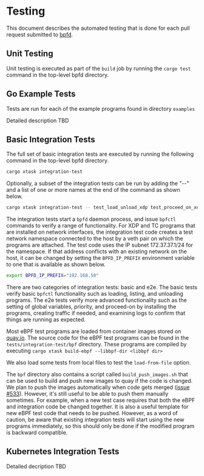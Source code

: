 # Testing

This document describes the automated testing that is done for each pull request
submitted to [bpfd](https://github.com/bpfd-dev/bpfd).

## Unit Testing

Unit testing is executed as part of the `build` job  by running the `cargo test`
command in the top-level bpfd directory.

## Go Example Tests

Tests are run for each of the example programs found in directory `examples`

Detailed description TBD

## Basic Integration Tests

The full set of basic integration tests are executed by running the following
command in the top-level bpfd directory.

```bash
cargo xtask integration-test
```

Optionally, a subset of the integration tests can be run by adding the "--" and
a list of one or more names at the end of the command as shown below.

```bash
cargo xtask integration-test -- test_load_unload_xdp test_proceed_on_xdp
```

The integration tests start a `bpfd` daemon process, and issue `bpfctl` commands
to verify a range of functionality.  For XDP and TC programs that are installed
on network interfaces, the integration test code creates a test network
namespace connected to the host by a veth pair on which the programs are
attached. The test code uses the IP subnet 172.37.37.1/24 for the namespace. If
that address conflicts with an existing network on the host, it can be changed
by setting the `BPFD_IP_PREFIX` environment variable to one that is available as
shown below.

```bash
export BPFD_IP_PREFIX="192.168.50"
```

There are two categories of integration tests: basic and e2e.  The basic tests
verify basic `bpfctl` functionality such as loading, listing, and unloading
programs.  The e2e tests verify more advanced functionality such as the setting
of global variables, priority, and proceed-on by installing the programs,
creating traffic if needed, and examining logs to confirm that things are
running as expected.

Most eBPF test programs are loaded from container images stored on
[quay.io](https://quay.io/repository/bpfd-bytecode/tc_pass). The source code for
the eBPF test programs can be found in the `tests/integration-test/bpf`
directory.  These programs are compiled by executing `cargo xtask build-ebpf
--libbpf-dir <libbpf dir>`

We also load some tests from local files to test the `load-from-file` option.

The `bpf` directory also contains a script called `build_push_images.sh` that
can be used to build and push new images to quay if the code is changed.  We
plan to push the images automatically when code gets merged ([issue
\#533](<https://github.com/bpfd-dev/bpfd/issues/533>)). However, it's still
useful to be able to push them manually sometimes. For example, when a new test
case requires that both the eBPF and integration code be changed together.  It
is also a useful template for new eBPF test code that needs to be pushed.
However, as a word of caution, be aware that existing integration tests will
start using the new programs immediately, so this should only be done if the
modified program is backward compatible.

## Kubernetes Integration Tests

Detailed decription TBD

